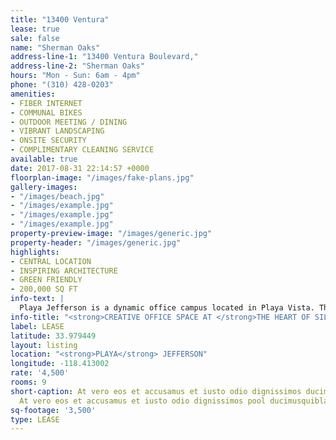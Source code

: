 ```yaml
---
title: "13400 Ventura"
lease: true
sale: false
name: "Sherman Oaks"
address-line-1: "13400 Ventura Boulevard,"
address-line-2: "Sherman Oaks"
hours: "Mon - Sun: 6am - 4pm"
phone: "(310) 428-0203"
amenities:
- FIBER INTERNET
- COMMUNAL BIKES
- OUTDOOR MEETING / DINING
- VIBRANT LANDSCAPING
- ONSITE SECURITY
- COMPLIMENTARY CLEANING SERVICE
available: true
date: 2017-08-31 22:14:57 +0000
floorplan-image: "/images/fake-plans.jpg"
gallery-images:
- "/images/beach.jpg"
- "/images/example.jpg"
- "/images/example.jpg"
- "/images/example.jpg"
property-preview-image: "/images/generic.jpg"
property-header: "/images/generic.jpg"
highlights:
- CENTRAL LOCATION
- INSPIRING ARCHITECTURE
- GREEN FRIENDLY
- 200,000 SQ FT
info-text: |
  Playa Jefferson is a dynamic office campus located in Playa Vista. The campus features over 200,000 square feet of creative office space, with dramatic and distincitive architecure, substantial experior shared communal space, easy access to both the 90 and the 405 freeways, and is directly across the street from all of the amenitite at Runway Playa Vista.
info-title: "<strong>CREATIVE OFFICE SPACE AT </strong>THE HEART OF SILICON BEACH."
label: LEASE
latitude: 33.979449
layout: listing
location: "<strong>PLAYA</strong> JEFFERSON"
longitude: -118.413002
rate: '4,500'
rooms: 9
short-caption: At vero eos et accusamus et iusto odio dignissimos ducimus qui blanditiis
  At vero eos et accusamus et iusto odio dignissimos pool ducimusquiblanditiis
sq-footage: '3,500'
type: LEASE
---
```

